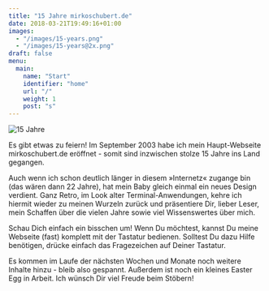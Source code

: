 ```yaml
---
title: "15 Jahre mirkoschubert.de"
date: 2018-03-21T19:49:16+01:00
images:
  - "/images/15-years.png"
  - "/images/15-years@2x.png"
draft: false
menu:
  main:
    name: "Start"
    identifier: "home"
    url: "/"
    weight: 1
    post: "s"
---
```


![15 Jahre](/images/15-years.png '15 Jahre')

Es gibt etwas zu feiern! Im September 2003 habe ich mein Haupt-Webseite mirkoschubert.de eröffnet - somit sind inzwischen stolze 15 Jahre ins Land gegangen.

Auch wenn ich schon deutlich länger in diesem »Internetz« zugange bin (das wären dann 22 Jahre), hat mein Baby gleich einmal ein neues Design verdient. Ganz Retro, im Look alter Terminal-Anwendungen, kehre ich hiermit wieder zu meinen Wurzeln zurück und präsentiere Dir, lieber Leser, mein Schaffen über die vielen Jahre sowie viel Wissenswertes über mich.

Schau Dich einfach ein bisschen um! Wenn Du möchtest, kannst Du meine Webseite (fast) komplett mit der Tastatur bedienen. Solltest Du dazu Hilfe benötigen, drücke einfach das Fragezeichen auf Deiner Tastatur.

Es kommen im Laufe der nächsten Wochen und Monate noch weitere Inhalte hinzu - bleib also gespannt. Außerdem ist noch ein kleines Easter Egg in Arbeit. Ich wünsch Dir viel Freude beim Stöbern!